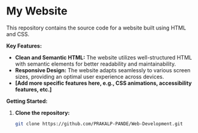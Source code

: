 # My Website

This repository contains the source code for a website built using HTML and CSS. 

**Key Features:**

* **Clean and Semantic HTML:** The website utilizes well-structured HTML with semantic elements for better readability and maintainability.
* **Responsive Design:** The website adapts seamlessly to various screen sizes, providing an optimal user experience across devices.
* **[Add more specific features here, e.g., CSS animations, accessibility features, etc.]**

**Getting Started:**

1. **Clone the repository:**
   ```bash
   git clone https://github.com/PRAKALP-PANDE/Web-Development.git
